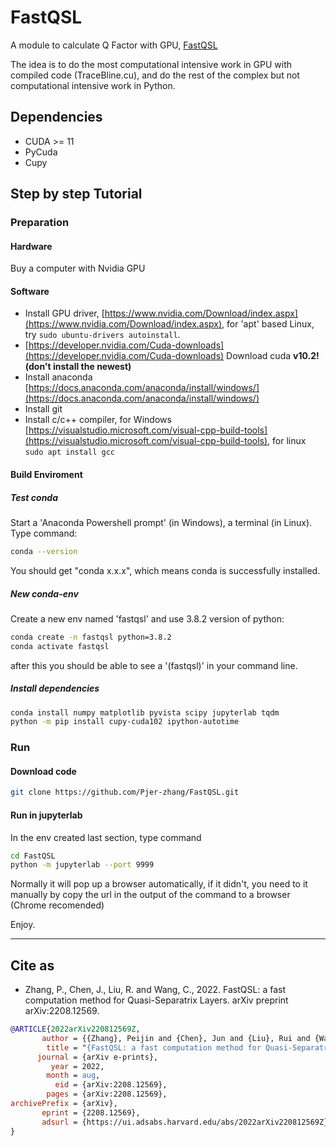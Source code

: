 # FastQSL

A module to calculate Q Factor with GPU, [FastQSL](https://arxiv.org/abs/2208.12569)

The idea is to do the most computational intensive work in GPU with compiled code (TraceBline.cu), and do the rest of the complex but not computational intensive work in Python.

## Dependencies

* CUDA >= 11
* PyCuda
* Cupy

## Step by step Tutorial

### Preparation

#### Hardware

Buy a computer with Nvidia GPU

#### Software

* Install GPU driver, [https://www.nvidia.com/Download/index.aspx](https://www.nvidia.com/Download/index.aspx), for 'apt' based Linux, try ```sudo ubuntu-drivers autoinstall```.
* [https://developer.nvidia.com/Cuda-downloads](https://developer.nvidia.com/Cuda-downloads) Download cuda **v10.2! (don't install the newest)**
* Install anaconda [https://docs.anaconda.com/anaconda/install/windows/](https://docs.anaconda.com/anaconda/install/windows/)
* Install git
* Install c/c++ compiler, for Windows [https://visualstudio.microsoft.com/visual-cpp-build-tools](https://visualstudio.microsoft.com/visual-cpp-build-tools), for linux ```sudo apt install gcc```

#### Build Enviroment

##### Test conda

Start a 'Anaconda Powershell prompt' (in Windows), a terminal (in Linux). Type command:

```bash
conda --version
```

You should get "conda x.x.x", which means conda is successfully installed.

##### New conda-env

Create a new env named 'fastqsl' and use 3.8.2 version of python:

```bash
conda create -n fastqsl python=3.8.2
conda activate fastqsl
```

after this you should be able to see a '(fastqsl)' in your command line.

##### Install dependencies

```bash
conda install numpy matplotlib pyvista scipy jupyterlab tqdm
python -m pip install cupy-cuda102 ipython-autotime 
```

### Run

#### Download code

```bash
git clone https://github.com/Pjer-zhang/FastQSL.git
```

#### Run in jupyterlab

In the env created last section, type command

```bash
cd FastQSL
python -m jupyterlab --port 9999
```

Normally it will pop up a browser automatically, if it didn't, you need to it manually by copy the url in the output of the command to a browser (Chrome recomended)

Enjoy.


-----------------------------

## Cite as

* Zhang, P., Chen, J., Liu, R. and Wang, C., 2022. FastQSL: a fast computation method for Quasi-Separatrix Layers. arXiv preprint arXiv:2208.12569.


```bibtex
@ARTICLE{2022arXiv220812569Z,
       author = {{Zhang}, Peijin and {Chen}, Jun and {Liu}, Rui and {Wang}, Chuanbing},
        title = "{FastQSL: a fast computation method for Quasi-Separatrix Layers}",
      journal = {arXiv e-prints},
         year = 2022,
        month = aug,
          eid = {arXiv:2208.12569},
        pages = {arXiv:2208.12569},
archivePrefix = {arXiv},
       eprint = {2208.12569},
       adsurl = {https://ui.adsabs.harvard.edu/abs/2022arXiv220812569Z},
}
```
